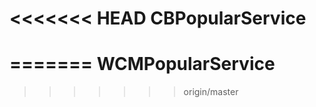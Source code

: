 <<<<<<< HEAD
CBPopularService
================
=======
WCMPopularService
=================
>>>>>>> origin/master

